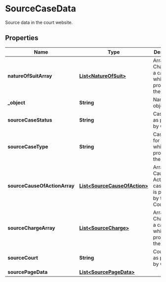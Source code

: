 

# SourceCaseData

Source data in the court website.

## Properties

| Name | Type | Description | Notes |
|------------ | ------------- | ------------- | -------------|
|**natureOfSuitArray** | [**List&lt;NatureOfSuit&gt;**](NatureOfSuit.md) | Array of Charges for a case which is provided by the Court. |  |
|**_object** | **String** | Name of the object |  |
|**sourceCaseStatus** | **String** | Case Status as provided by Court. |  |
|**sourceCaseType** | **String** | Case Type for a case which is provided by the Court. |  |
|**sourceCauseOfActionArray** | [**List&lt;SourceCauseOfAction&gt;**](SourceCauseOfAction.md) | Array of Cause Of Action for a case which is provided by the Court. |  |
|**sourceChargeArray** | [**List&lt;SourceCharge&gt;**](SourceCharge.md) | Array of Charges for a case which is provided by the Court. |  |
|**sourceCourt** | **String** | Courtrhouse as provided by Court. |  |
|**sourcePageData** | [**List&lt;SourcePageData&gt;**](SourcePageData.md) |  |  |



